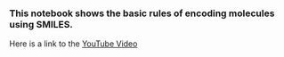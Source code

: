 ### This notebook shows the basic rules of encoding molecules using SMILES.
Here is a link to the [YouTube Video](https://youtu.be/_UbmThglFL4)
